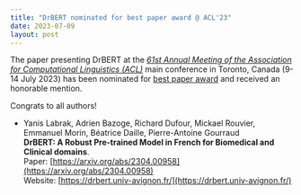```yaml
---
title: "DrBERT nominated for best paper award @ ACL'23"
date: 2023-07-09
layout: post
---
```


The paper presenting DrBERT at the *[61st Annual Meeting of the Association for Computational Linguistics (ACL)](https://2023.aclweb.org/)* main conference in Toronto, Canada (9-14 July 2023) has been nominated for [best paper award](https://2023.aclweb.org/program/best_papers/) and received an honorable mention.

Congrats to all authors!

- Yanis Labrak, Adrien Bazoge, Richard Dufour, Mickael Rouvier, Emmanuel Morin, Béatrice Daille, Pierre-Antoine Gourraud <br />
  **DrBERT: A Robust Pre-trained Model in French for Biomedical and Clinical domains**.<br />
  Paper: [https://arxiv.org/abs/2304.00958](https://arxiv.org/abs/2304.00958)<br />
  Website: [https://drbert.univ-avignon.fr/](https://drbert.univ-avignon.fr/)
